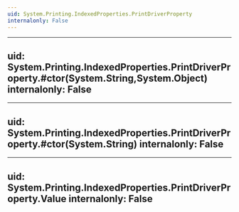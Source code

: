 ```yaml
---
uid: System.Printing.IndexedProperties.PrintDriverProperty
internalonly: False
---
```


---
uid: System.Printing.IndexedProperties.PrintDriverProperty.#ctor(System.String,System.Object)
internalonly: False
---

---
uid: System.Printing.IndexedProperties.PrintDriverProperty.#ctor(System.String)
internalonly: False
---

---
uid: System.Printing.IndexedProperties.PrintDriverProperty.Value
internalonly: False
---
